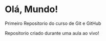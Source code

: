 # Olá, Mundo!
 Primeiro Repositorio do curso de Git e GitHub

Repositorio criado durante uma aula ao vivo!